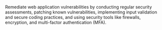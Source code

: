 Remediate web application vulnerabilities by conducting regular security assessments, patching known vulnerabilities, implementing input validation and secure coding practices, and using security tools like firewalls, encryption, and multi-factor authentication (MFA).

